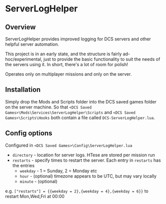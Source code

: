 # ServerLogHelper

## Overview
ServerLogHelper provides improved logging for DCS servers and other helpful server automation.

This project is in an early state, and the structure is fairly ad-hoc/experimental, just to provide the basic functionality to suit the needs of the servers using it. In short, there's a lot of room for polish!

Operates only on multiplayer missions and only on the server.

## Installation
Simply drop the Mods and Scripts folder into the DCS saved games folder on the server machine. So that `<DCS Saved Games>\Mods\Services\ServerLogHelper\Scripts` and `<DCS Saved Games>\Scripts\Hooks` both contain a file called `DCS-ServerLogHelper.lua`.

## Config options
Configured in `<DCS Saved Games>\Config\ServerLogHelper.lua`
* `directory` - location for server logs. HTese are stored per mission run
* `restarts` - specify times to restart the server. Each entry in `restarts` has the entries
    * `weekday` - 1 = Sunday, 2 = Monday etc
    * `hour` - (optional) timezone appears to be UTC, but may vary locally
    * `minute` - (optional)
	
e.g. `["restarts"] = {{weekday = 2},{weekday = 4},{weekday = 6}}` to restart Mon,Wed,Fri at 00:00